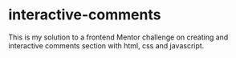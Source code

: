 # interactive-comments
This is my solution to a frontend Mentor challenge on creating and interactive comments section with html, css and javascript.
